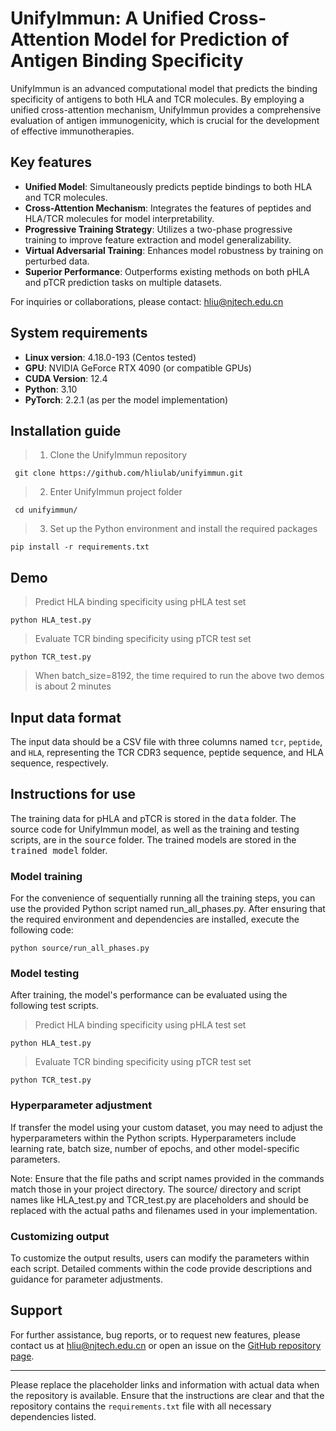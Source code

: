 # UnifyImmun: A Unified Cross-Attention Model for Prediction of Antigen Binding Specificity 
UnifyImmun is an advanced computational model that predicts the binding specificity of antigens to both HLA and TCR molecules. By employing a unified cross-attention mechanism, UnifyImmun provides a comprehensive evaluation of antigen immunogenicity, which is crucial for the development of effective immunotherapies.

## Key features
- **Unified Model**: Simultaneously predicts peptide bindings to both HLA and TCR molecules.
- **Cross-Attention Mechanism**: Integrates the features of peptides and HLA/TCR molecules for model interpretability.
- **Progressive Training Strategy**: Utilizes a two-phase progressive training to improve feature extraction and model generalizability.
- **Virtual Adversarial Training**: Enhances model robustness by training on perturbed data.
- **Superior Performance**: Outperforms existing methods on both pHLA and pTCR prediction tasks on multiple datasets.

For inquiries or collaborations, please contact: hliu@njtech.edu.cn

## System requirements
- **Linux version**: 4.18.0-193 (Centos tested)
- **GPU**: NVIDIA GeForce RTX 4090 (or compatible GPUs)
- **CUDA Version**: 12.4
- **Python**: 3.10
- **PyTorch**: 2.2.1 (as per the model implementation)

## Installation guide
>1. Clone the UnifyImmun repository

` git clone https://github.com/hliulab/unifyimmun.git`

>2. Enter UnifyImmun project folder

` cd unifyimmun/`

>3. Set up the Python environment and install the required packages
   
` pip install -r requirements.txt `

## Demo
>Predict HLA binding specificity using pHLA test set

`python HLA_test.py`

>Evaluate TCR binding specificity using pTCR test set

`python TCR_test.py`

> When batch_size=8192, the time required to run the above two demos is about 2 minutes

## Input data format
The input data should be a CSV file with three columns named `tcr`, `peptide`, and `HLA`, representing the TCR CDR3 sequence, peptide sequence, and HLA sequence, respectively.

## Instructions for use
The training data for pHLA and pTCR is stored in the <kbd>data</kbd> folder. The source code for UnifyImmun model, as well as the training and testing scripts, are in the <kbd>source</kbd> folder. The trained models are stored in the <kbd>trained model</kbd> folder.

### Model training
For the convenience of sequentially running all the training steps, you can use the provided Python script named run_all_phases.py. After ensuring that the required environment and dependencies are installed, execute the following code:

`python source/run_all_phases.py`


### Model testing
After training, the model's performance can be evaluated using the following test scripts.
>Predict HLA binding specificity using pHLA test set

`python HLA_test.py`

>Evaluate TCR binding specificity using pTCR test set

`python TCR_test.py`

### Hyperparameter adjustment
If transfer the model using your custom dataset, you may need to adjust the hyperparameters within the Python scripts. Hyperparameters include learning rate, batch size, number of epochs, and other model-specific parameters.

Note: Ensure that the file paths and script names provided in the commands match those in your project directory. The source/ directory and script names like HLA_test.py and TCR_test.py are placeholders and should be replaced with the actual paths and filenames used in your implementation.

### Customizing output
To customize the output results, users can modify the parameters within each script. Detailed comments within the code provide descriptions and guidance for parameter adjustments.

## Support
For further assistance, bug reports, or to request new features, please contact us at hliu@njtech.edu.cn or open an issue on the [GitHub repository page](https://github.com/hliulab/unifyimmun).

---

Please replace the placeholder links and information with actual data when the repository is available. Ensure that the instructions are clear and that the repository contains the `requirements.txt` file with all necessary dependencies listed.
